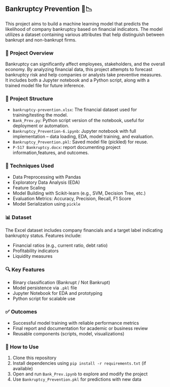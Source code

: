 ## Bankruptcy Prevention 🏦📉

This project aims to build a machine learning model that predicts the likelihood of company bankruptcy based on financial indicators. The model utilizes a dataset containing various attributes that help distinguish between bankrupt and non-bankrupt firms.

### 🚀 Project Overview
Bankruptcy can significantly affect employees, stakeholders, and the overall economy. By analyzing financial data, this project attempts to forecast bankruptcy risk and help companies or analysts take preventive measures. It includes both a Jupyter notebook and a Python script, along with a trained model file for future inference.

### 📂 Project Structure
- `bankruptcy-prevention.xlsx`: The financial dataset used for training/testing the model.
- `Bank_Prev.py`: Python script version of the notebook, useful for deployment or automation.
- `Bankruptcy_Prevention-6.ipynb`: Jupyter notebook with full implementation – data loading, EDA, model training, and evaluation.
- `Bankruptcy_Prevention.pkl`: Saved model file (pickled) for reuse.
- `P-517 Bankruptcy.docx`: report documenting project information,features, and outcomes.

### 🧠 Techniques Used
- Data Preprocessing with Pandas
- Exploratory Data Analysis (EDA)
- Feature Scaling
- Model Building with Scikit-learn (e.g., SVM, Decision Tree, etc.)
- Evaluation Metrics: Accuracy, Precision, Recall, F1 Score
- Model Serialization using `pickle`

### 📊 Dataset
The Excel dataset includes company financials and a target label indicating bankruptcy status. Features include:
- Financial ratios (e.g., current ratio, debt ratio)
- Profitability indicators
- Liquidity measures

### 🔍 Key Features
- Binary classification (Bankrupt / Not Bankrupt)
- Model persistence via `.pkl` file
- Jupyter Notebook for EDA and prototyping
- Python script for scalable use

### ✅ Outcomes
- Successful model training with reliable performance metrics
- Final report and documentation for academic or business review
- Reusable components (scripts, model, visualizations)

### 📌 How to Use
1. Clone this repository
2. Install dependencies using `pip install -r requirements.txt` (if available)
3. Open and run `Bank_Prev.ipynb` to explore and modify the project
4. Use `Bankruptcy_Prevention.pkl` for predictions with new data

